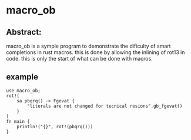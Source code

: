 # macro_ob

## Abstract:

macro_ob is a symple program to demonstrate the dificulty of smart completions in rust macros.
this is done by allowing the inlining of rot13 in code.
this is only the start of what can be done with macros.

## example

    use macro_ob;   
    rot!(
        sa pbqrq() -> Fgevat {
            "literals are not changed for tecnical resions".gb_fgevat()
        }
    )
    fn main {
        println!("{}", rot!(pbqrq()))
    }
